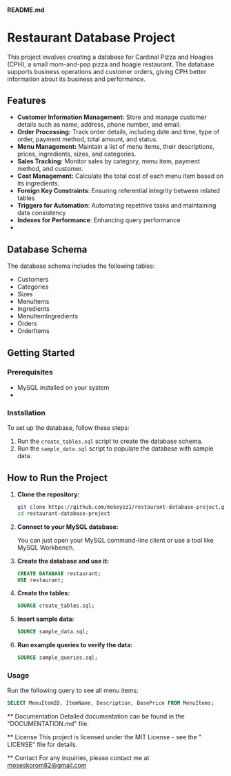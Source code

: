 #### README.md


# Restaurant Database Project

This project involves creating a database for Cardinal Pizza and Hoagies (CPH), a small mom-and-pop pizza and hoagie restaurant. The database supports business operations and customer orders, giving CPH better information about its business and performance.

## Features

- **Customer Information Management:** Store and manage customer details such as name, address, phone number, and email.
- **Order Processing:** Track order details, including date and time, type of order, payment method, total amount, and status.
- **Menu Management:** Maintain a list of menu items, their descriptions, prices, ingredients, sizes, and categories.
- **Sales Tracking:** Monitor sales by category, menu item, payment method, and customer.
- **Cost Management:** Calculate the total cost of each menu item based on its ingredients.
- **Foreign Key Constraints**: Ensuring referential integrity between related tables
- **Triggers for Automation**: Automating repetitive tasks and maintaining data consistency
- **Indexes for Performance**: Enhancing query performance
- 

## Database Schema

The database schema includes the following tables:
- Customers
- Categories
- Sizes
- MenuItems
- Ingredients
- MenuItemIngredients
- Orders
- OrderItems

## Getting Started

### Prerequisites

- MySQL installed on your system
- 
### Installation

To set up the database, follow these steps:

1. Run the `create_tables.sql` script to create the database schema.
2. Run the `sample_data.sql` script to populate the database with sample data.

## How to Run the Project

1. **Clone the repository:**

    ```bash
    git clone https://github.com/mokeyzz1/restaurant-database-project.git
    cd restaurant-database-project
    ```

2. **Connect to your MySQL database:**

    You can just open your MySQL command-line client or use a tool like MySQL Workbench.

3. **Create the database and use it:**

    ```sql
    CREATE DATABASE restaurant;
    USE restaurant;
    ```

4. **Create the tables:**

    ```sql
    SOURCE create_tables.sql;
    ```

5. **Insert sample data:**

    ```sql
    SOURCE sample_data.sql;
    ```

6. **Run example queries to verify the data:**

    ```sql
    SOURCE sample_queries.sql;
    ```
### Usage

Run the following query to see all menu items:
```sql
SELECT MenuItemID, ItemName, Description, BasePrice FROM MenuItems;
   ```

** Documentation
Detailed documentation can be found in the "DOCUMENTATION.md" file. 

** License
This project is licensed under the MIT License - see the " LICENSE" file for details.

** Contact
For any inquiries, please contact me at moseskorom82@gmail.com 



    
